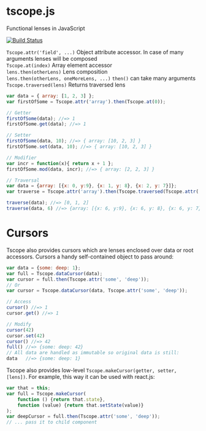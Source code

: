 tscope.js
=========

Functional lenses in JavaScript

[![Build Status](https://travis-ci.org/nLight/tscope.js.svg?branch=master)](https://travis-ci.org/nLight/tscope.js)

`Tscope.attr('field', ...)` Object attribute accessor. In case of many arguments lenses will be composed   
`Tscope.at(index)` Array element accessor   
`lens.then(otherLens)` Lens composition   
`lens.then(otherLens, oneMoreLens, ...)` `then()` can take many arguments   
`Tscope.traversed(lens)` Returns traversed lens


```javascript
var data = { array: [1, 2, 3] };
var firstOfSome = Tscope.attr('array').then(Tscope.at(0));

// Getter
firstOfSome(data); //=> 1
firstOfSome.get(data); //=> 1

// Setter
firstOfSome(data, 10); //=> { array: [10, 2, 3] }
firstOfSome.set(data, 10); //=> { array: [10, 2, 3] }

// Modifier
var incr = function(x){ return x + 1 };
firstOfSome.mod(data, incr); //=> { array: [2, 2, 3] }

// Traversal
var data = {array: [{x: 0, y:9}, {x: 1, y: 8}, {x: 2, y: 7}]};
var traverse = Tscope.attr('array').then(Tscope.traversed(Tscope.attr('x')));

traverse(data); //=> [0, 1, 2]
traverse(data, 6) //=> {array: [{x: 6, y:9}, {x: 6, y: 8}, {x: 6, y: 7}]}
```

# Cursors

Tscope also provides cursors which are lenses enclosed over data or root accessors. Cursors a handy self-contained object to pass around:

```javascript
var data = {some: deep: 1};
var full = Tscope.dataCursor(data);
var cursor = full.then(Tscope.attr('some', 'deep'));
// Or
var cursor = Tscope.dataCursor(data, Tscope.attr('some', 'deep'));

// Access
cursor() //=> 1
cursor.get() //=> 1

// Modify
cursor(42)
cursor.set(42)
cursor() //=> 42
full() //=> {some: deep: 42}
// All data are handled as immutable so original data is still:
data   //=> {some: deep: 1}
```

Tscope also provides low-level `Tscope.makeCursor(getter, setter, [lens])`. For example, this way it can be used with react.js:

```javascript
var that = this;
var full = Tscope.makeCursor(
    function () {return that.state},
    function (value) {return that.setState(value)}
);
var deepCursor = full.then(Tscope.attr('some', 'deep'));
// ... pass it to child component
```
